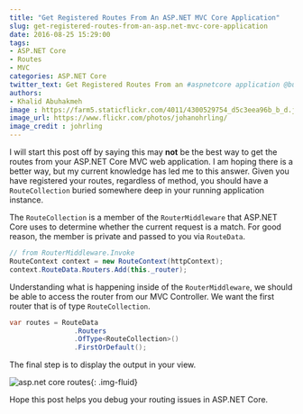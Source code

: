 ```yaml
---
title: "Get Registered Routes From An ASP.NET MVC Core Application"
slug: get-registered-routes-from-an-asp.net-mvc-core-application
date: 2016-08-25 15:29:00
tags:
- ASP.NET Core
- Routes
- MVC
categories: ASP.NET Core
twitter_text: Get Registered Routes From an #aspnetcore application @buhakmeh
authors: 
- Khalid Abuhakmeh
image : https://farm5.staticflickr.com/4011/4300529754_d5c3eea96b_b_d.jpg
image_url: https://www.flickr.com/photos/johanohrling/
image_credit : johrling
---
```


I will start this post off by saying this may **not** be the best way to get the routes from your ASP.NET Core MVC web application. I am hoping there is a better way, but my current knowledge has led me to this answer. Given you have registered your routes, regardless of method, you should have a `RouteCollection` buried somewhere deep in your running application instance.

The `RouteCollection` is a member of the `RouterMiddleware` that ASP.NET Core uses to determine whether the current request is a match. For good reason, the member is private and passed to you via `RouteData`.

```csharp
// from RouterMiddleware.Invoke
RouteContext context = new RouteContext(httpContext);
context.RouteData.Routers.Add(this._router);
```

Understanding what is happening inside of the `RouterMiddleware`, we should be able to access the router from our MVC Controller. We want the first router that is of type `RouteCollection`. 

```csharp
var routes = RouteData
                .Routers
                .OfType<RouteCollection>()
                .FirstOrDefault();
```

The final step is to display the output in your view.

![asp.net core routes](/images/asp-net-core-routes-output.png){: .img-fluid}

Hope this post helps you debug your routing issues in ASP.NET Core.
